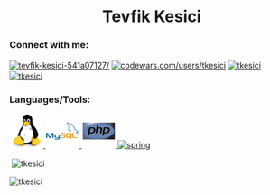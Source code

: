 <h1 align="center">Tevfik Kesici</h1>



<h3 align="left">Connect with me:</h3>
<p align="left">
<a href="https://linkedin.com/in/tevfik-kesici-541a07127/" target="blank"><img align="center" src="https://raw.githubusercontent.com/rahuldkjain/github-profile-readme-generator/master/src/images/icons/Social/linked-in-alt.svg" alt="tevfik-kesici-541a07127/" height="30" width="40" /></a>
<a href="https://www.codewars.com/users/tkesici" target="blank"><img align="center" src="https://camo.githubusercontent.com/5334ac63cec7844521712c1f88727711dc1dc6a8b2a6ea85612408869f8dfef9/687474703a2f2f7777772e736f66746c61622e6e7475612e67722f7e6e69636b69652f696d616765732f6c6f676f2f636f6465776172732e706e67" alt="codewars.com/users/tkesici" height="30" width="40" /></a>
<a href="https://www.hackerrank.com/tkesici" target="blank"><img align="center" src="https://raw.githubusercontent.com/rahuldkjain/github-profile-readme-generator/master/src/images/icons/Social/hackerrank.svg" alt="tkesici" height="30" width="40" /></a>
<a href="https://www.leetcode.com/tkesici" target="blank"><img align="center" src="https://raw.githubusercontent.com/rahuldkjain/github-profile-readme-generator/master/src/images/icons/Social/leet-code.svg" alt="tkesici" height="30" width="40" /></a>
</p>

<h3 align="left">Languages/Tools:</h3>
<a href="https://www.linux.org/" target="_blank" rel="noreferrer"> <img src="https://raw.githubusercontent.com/devicons/devicon/master/icons/linux/linux-original.svg" alt="linux" width="60" height="60"/> </a> <a href="https://www.mysql.com/" target="_blank" rel="noreferrer"> <img src="https://raw.githubusercontent.com/devicons/devicon/master/icons/mysql/mysql-original-wordmark.svg" alt="mysql" width="60" height="60"/> </a>  <a href="https://www.php.net" target="_blank" rel="noreferrer"> <img src="https://raw.githubusercontent.com/devicons/devicon/master/icons/php/php-original.svg" alt="php" width="60" height="60"/> </a> <a href="https://spring.io/" target="_blank" rel="noreferrer"> <img src="https://www.vectorlogo.zone/logos/springio/springio-icon.svg" alt="spring" width="60" height="60"/> </a> </p>

<p>&nbsp;<img align="center" src="https://github-readme-stats.vercel.app/api?username=tkesici&show_icons=true&locale=en" alt="tkesici" /></p>

<p><img align="center" src="https://github-readme-streak-stats.herokuapp.com/?user=tkesici&theme=dark" alt="tkesici" /></p>


